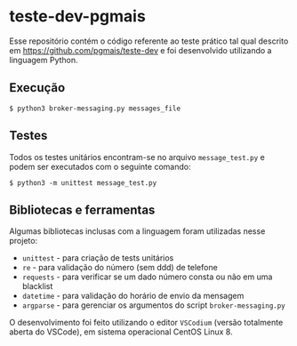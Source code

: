 # teste-dev-pgmais
Esse repositório contém o código referente ao teste prático tal qual descrito em https://github.com/pgmais/teste-dev e foi desenvolvido utilizando a linguagem Python.

## Execução
```
$ python3 broker-messaging.py messages_file
```
## Testes
Todos os testes unitários encontram-se no arquivo `message_test.py` e podem ser executados com o seguinte comando:
```
$ python3 -m unittest message_test.py
```

## Bibliotecas e ferramentas
Algumas bibliotecas inclusas com a linguagem foram utilizadas nesse projeto:
* `unittest` - para criação de tests unitários
* `re` - para validação do número (sem ddd) de telefone
* `requests` - para verificar se um dado número consta ou não em uma blacklist
* `datetime` - para validação do horário de envio da mensagem
* `argparse` - para gerenciar os argumentos do script `broker-messaging.py`

O desenvolvimento foi feito utilizando o editor `VSCodium` (versão totalmente aberta do VSCode), em sistema operacional CentOS Linux 8.